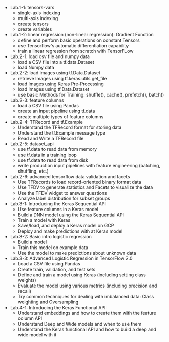 - Lab.1-1: tensors-vars <br />
  - single-axis indexing
  - multi-axis indexing
  - create tensors
  - create variables
- Lab.1-2: linear regression (non-linear regression): Gradient Function<br />
  - define and perform basic operations on constant Tensors
  - use Tensorflow's automatic differentiation capability
  - train a linear regression from scratch with TensorFLow
- Lab.2-1: load csv file and numpy data
  - load a CSV file into a tf.data.Dataset
  - load Numpy data
- Lab.2-2: load images using tf.Data.Dataset
  - retrieve Images using tf.keras.utils.get_file
  - load Images using Keras Pre-Processing
  - load Images using tf.Data.Dataset
  - use basic Methods for Training: shuffle(), cache(),  prefetch(), batch()
- Lab.2-3: feature columns
  - load a CSV file using Pandas
  - create an input pipeline using tf.data
  - create multiple types of feature columns
- Lab.2-4: TFRecord and tf.Example
  - Understand the TFRecord format for storing data
  - Understand the tf.Example message type
  - Read and Write a TFRecord file 
- Lab.2-5: dataset_api
  - use tf.data to read data from memory
  - use tf.data in a training loop
  - use tf.data to read data from disk
  - write production input pipelines with feature engineering (batching, shuffling, etc.)
- Lab.2-6: advanced tensorflow data validation and facets
  - Use TFRecords to load record-oriented binary format data
  - Use TFDV to generate statistics and Facets to visualize the data
  - Use the TFDV widget to answer questions
  - Analyze label distribution for subset groups
- Lab.3-1: Introducing the Keras Sequential API
  - Use feature columns in a Keras model
  - Build a DNN model using the Keras Sequential API
  - Train a model with Keras
  - Save/load, and deploy a Keras model on GCP
  - Deploy and make predictions with at Keras model
- Lab.3-2: Basic intro logistic regression
  - Build a model
  - Train this model on example data
  - Use the model to make predictions about unknown data
- Lab.3-3: Advanced Logistic Regression in TensorFlow 2.0
  - Load a CSV file using Pandas
  - Create train, validation, and test sets
  - Define and train a model using Keras (including setting class weights)
  - Evaluate the model using various metrics (including precision and recall)
  - Try common techniques for dealing with imbalanced data: Class weighting and Oversampling
- Lab.4-1: Introducing the Keras Functional API
  - Understand embeddings and how to create them with the feature column API
  - Understand Deep and Wide models and when to use them
  - Understand the Keras functional API and how to build a deep and wide model with it
